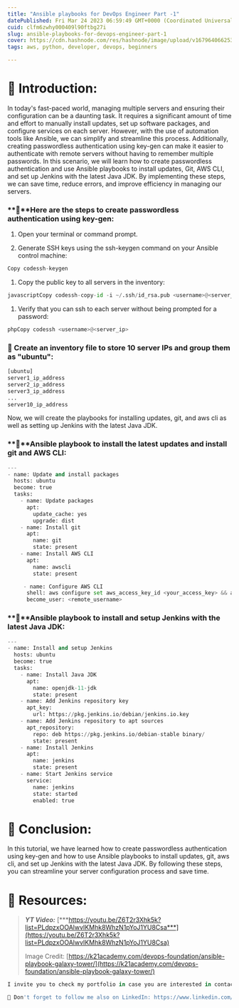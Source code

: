 ```yaml
---
title: "Ansible playbooks for DevOps Engineer Part -1"
datePublished: Fri Mar 24 2023 06:59:49 GMT+0000 (Coordinated Universal Time)
cuid: clfm6zwhy000409l90ftbg27i
slug: ansible-playbooks-for-devops-engineer-part-1
cover: https://cdn.hashnode.com/res/hashnode/image/upload/v1679640662536/765c2d0b-8217-4ce4-9532-9013db762f8d.png
tags: aws, python, developer, devops, beginners

---
```


# **📍 Introduction:**

In today's fast-paced world, managing multiple servers and ensuring their configuration can be a daunting task. It requires a significant amount of time and effort to manually install updates, set up software packages, and configure services on each server. However, with the use of automation tools like Ansible, we can simplify and streamline this process. Additionally, creating passwordless authentication using key-gen can make it easier to authenticate with remote servers without having to remember multiple passwords. In this scenario, we will learn how to create passwordless authentication and use Ansible playbooks to install updates, Git, AWS CLI, and set up Jenkins with the latest Java JDK. By implementing these steps, we can save time, reduce errors, and improve efficiency in managing our servers.

### **🔹**Here are the steps to create passwordless authentication using key-gen:

1. Open your terminal or command prompt.
    
2. Generate SSH keys using the ssh-keygen command on your Ansible control machine:
    

```python
Copy codessh-keygen
```

1. Copy the public key to all servers in the inventory:
    

```python
javascriptCopy codessh-copy-id -i ~/.ssh/id_rsa.pub <username>@<server_ip>
```

1. Verify that you can ssh to each server without being prompted for a password:
    

```python
phpCopy codessh <username>@<server_ip>
```

### **🔹 C**reate an inventory file to store 10 server IPs and group them as "ubuntu":

```python
[ubuntu]
server1_ip_address
server2_ip_address
server3_ip_address
...
server10_ip_address
```

Now, we will create the playbooks for installing updates, git, and aws cli as well as setting up Jenkins with the latest Java JDK.

### **🔹**Ansible playbook to install the latest updates and install git and AWS CLI:

```python
---
- name: Update and install packages
  hosts: ubuntu
  become: true
  tasks:
    - name: Update packages
      apt:
        update_cache: yes
        upgrade: dist
    - name: Install git
      apt:
        name: git
        state: present
    - name: Install AWS CLI
      apt:
        name: awscli
        state: present

     - name: Configure AWS CLI
      shell: aws configure set aws_access_key_id <your_access_key> && aws configure set aws_secret_access_key <your_secret_key>
      become_user: <remote_username>
```

### **🔹**Ansible playbook to install and setup Jenkins with the latest Java JDK:

```python
---
- name: Install and setup Jenkins
  hosts: ubuntu
  become: true
  tasks:
    - name: Install Java JDK
      apt:
        name: openjdk-11-jdk
        state: present
    - name: Add Jenkins repository key
      apt_key:
        url: https://pkg.jenkins.io/debian/jenkins.io.key
    - name: Add Jenkins repository to apt sources
      apt_repository:
        repo: deb https://pkg.jenkins.io/debian-stable binary/
        state: present
    - name: Install Jenkins
      apt:
        name: jenkins
        state: present
    - name: Start Jenkins service
      service:
        name: jenkins
        state: started
        enabled: true
```

# **📍 Conclusion:**

In this tutorial, we have learned how to create passwordless authentication using key-gen and how to use Ansible playbooks to install updates, git, aws cli, and set up Jenkins with the latest Java JDK. By following these steps, you can streamline your server configuration process and save time.

# **📍 Resources:**

> ***YT Video:*** [***https://youtu.be/Z6T2r3Xhk5k?list=PLdpzxOOAlwvIKMhk8WhzN1pYoJ1YU8Csa***](https://youtu.be/Z6T2r3Xhk5k?list=PLdpzxOOAlwvIKMhk8WhzN1pYoJ1YU8Csa)
> 
> Image Credit: [https://k21academy.com/devops-foundation/ansible-playbook-galaxy-tower/](https://k21academy.com/devops-foundation/ansible-playbook-galaxy-tower/)

```python
I invite you to check my portfolio in case you are interested in contacting me for a project!. Prasad Suman Mohan

🔵 Don't forget to follow me also on LinkedIn: https://www.linkedin.com/in/prasad-suma
```